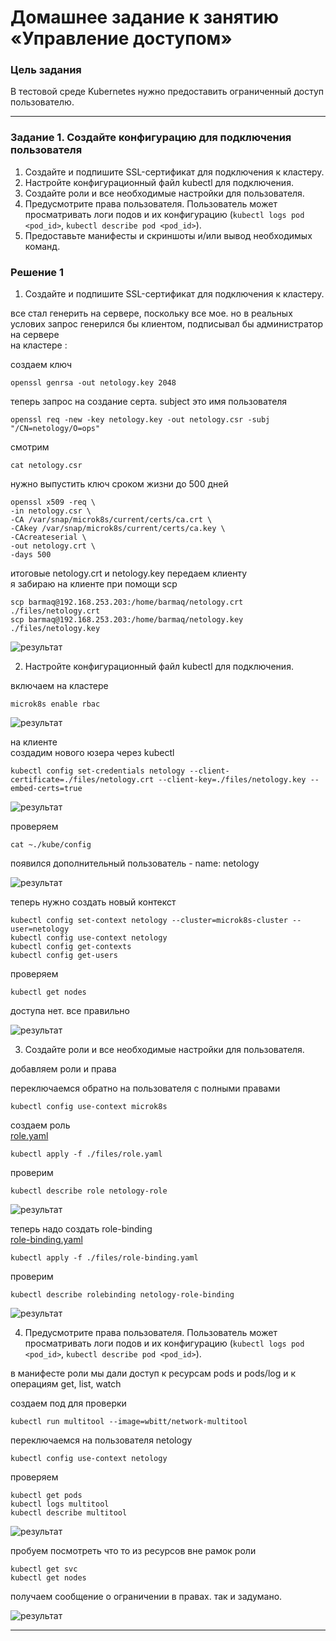 # Домашнее задание к занятию «Управление доступом»

### Цель задания

В тестовой среде Kubernetes нужно предоставить ограниченный доступ пользователю.

------

### Задание 1. Создайте конфигурацию для подключения пользователя

1. Создайте и подпишите SSL-сертификат для подключения к кластеру.
2. Настройте конфигурационный файл kubectl для подключения.
3. Создайте роли и все необходимые настройки для пользователя.
4. Предусмотрите права пользователя. Пользователь может просматривать логи подов и их конфигурацию (`kubectl logs pod <pod_id>`, `kubectl describe pod <pod_id>`).
5. Предоставьте манифесты и скриншоты и/или вывод необходимых команд.

### Решение 1

1. Создайте и подпишите SSL-сертификат для подключения к кластеру.

все стал генерить на сервере, поскольку все мое. но в реальных услових запрос генерился бы клиентом, подписывал бы администратор на сервере  
на кластере :  

создаем ключ  
```
openssl genrsa -out netology.key 2048  
 ``` 
теперь запрос на создание серта. subject это имя пользователя  
```
openssl req -new -key netology.key -out netology.csr -subj "/CN=netology/O=ops"  
```

смотрим  
```
cat netology.csr  
```
    
нужно выпустить ключ сроком жизни до 500 дней  
```
openssl x509 -req \  
-in netology.csr \  
-CA /var/snap/microk8s/current/certs/ca.crt \  
-CAkey /var/snap/microk8s/current/certs/ca.key \  
-CAcreateserial \  
-out netology.crt \  
-days 500  
```

итоговые netology.crt и netology.key передаем клиенту  
я забираю на клиенте при помощи scp  
```
scp barmaq@192.168.253.203:/home/barmaq/netology.crt ./files/netology.crt  
scp barmaq@192.168.253.203:/home/barmaq/netology.key ./files/netology.key  
```

![результат](./images/1-1.png)  

  
2. Настройте конфигурационный файл kubectl для подключения.


включаем на кластере  
```
microk8s enable rbac  
```

![результат](./images/2-0.png)  

на клиенте  
создадим нового юзера через kubectl  
```
kubectl config set-credentials netology --client-certificate=./files/netology.crt --client-key=./files/netology.key --embed-certs=true  
```

![результат](./images/2-1.png)  

проверяем  
```
cat ~./kube/config  
```
появился дополнительный пользователь - name: netology  

![результат](./images/2-2.png)  


теперь нужно создать новый контекст  
```
kubectl config set-context netology --cluster=microk8s-cluster --user=netology  
kubectl config use-context netology  
kubectl config get-contexts  
kubectl config get-users  
```
проверяем  
```
kubectl get nodes   
```
доступа нет. все правильно  

![результат](./images/2-3.png)  



3. Создайте роли и все необходимые настройки для пользователя.

добавляем роли и права  

переключаемся обратно на пользователя с полными правами  
```
kubectl config use-context microk8s  
```

создаем роль   
[role.yaml](./files/role.yaml)  

```
kubectl apply -f ./files/role.yaml  
```
проверим   
```
kubectl describe role netology-role  
```

![результат](./images/3-1.png)  

теперь надо создать role-binding  
[role-binding.yaml](./files/role-binding.yaml)  

```  
kubectl apply -f ./files/role-binding.yaml  
```
проверим  
```
kubectl describe rolebinding netology-role-binding  
```

![результат](./images/3-2.png)  

4. Предусмотрите права пользователя. Пользователь может просматривать логи подов и их конфигурацию (`kubectl logs pod <pod_id>`, `kubectl describe pod <pod_id>`).

в манифесте роли мы дали доступ к ресурсам pods и pods/log и к операциям  get, list, watch  

создаем под для проверки   
```
kubectl run multitool --image=wbitt/network-multitool  
```

переключаемся на пользователя netology  
```
kubectl config use-context netology  
```

проверяем  
```
kubectl get pods  
kubectl logs multitool  
kubectl describe multitool  
```

![результат](./images/4-1.png)  


пробуем посмотреть что то из ресурсов вне рамок роли  

```
kubectl get svc  
kubectl get nodes   
```

получаем сообщение о ограничении в правах. так и задумано.   

![результат](./images/4-2.png)  

------
